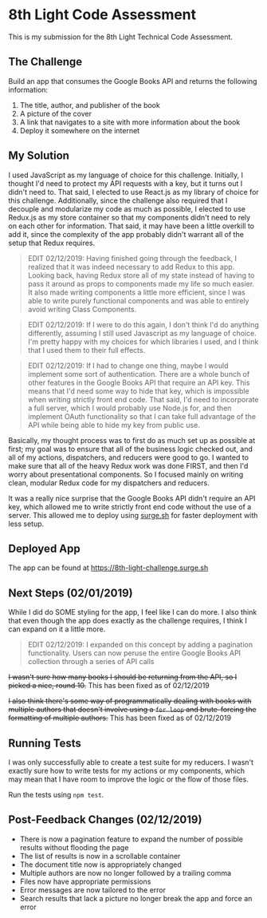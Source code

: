 # 8th Light Code Assessment

This is my submission for the 8th Light Technical Code Assessment. 

## The Challenge
Build an app that consumes the Google Books API and returns the following information: 

1. The title, author, and publisher of the book
2. A picture of the cover
3. A link that navigates to a site with more information about the book
4. Deploy it somewhere on the internet

## My Solution
I used JavaScript as my language of choice for this challenge. Initially, I thought I'd need to protect my API requests with a key, but it turns out I didn't need to. That said, I elected to use React.js as my library of choice for this challenge. Additionally, since the challenge also required that I decouple and modularize my code as much as possible, I elected to use Redux.js as my store container so that my components didn't need to rely on each other for information. That said, it may have been a little overkill to add it, since the complexity of the app probably didn't warrant all of the setup that Redux requires.

> EDIT 02/12/2019: Having finished going through the feedback, I realized that it was indeed necessary to add Redux to this app. Looking back, having Redux store all of my state instead of having to pass it around as props to components made my life so much easier. It also made writing components a little more efficient, since I was able to write purely functional components and was able to entirely avoid writing Class Components.

> EDIT 02/12/2019: If I were to do this again, I don't think I'd do anything differently, assuming I still used Javascript as my language of choice. I'm pretty happy with my choices for which libraries I used, and I think that I used them to their full effects. 

> EDIT 02/12/2019: If I had to change one thing, maybe I would implement some sort of authentication. There are a whole bunch of other features in the Google Books API that require an API key. This means that I'd need some way to hide that key, which is impossible when writing strictly front end code. That said, I'd need to incorporate a full server, which I would probably use Node.js for, and then implement OAuth functionality so that I can take full advantage of the API while being able to hide my key from public use.

Basically, my thought process was to first do as much set up as possible at first; my goal was to ensure that all of the business logic checked out, and all of my actions, dispatchers, and reducers were good to go. I wanted to make sure that all of the heavy Redux work was done FIRST, and then I'd worry about presentational components. So I focused mainly on writing clean, modular Redux code for my dispatchers and reducers.

It was a really nice surprise that the Google Books API didn't require an API key, which allowed me to write strictly front end code without the use of a server. This allowed me to deploy using [surge.sh](https://surge.sh) for faster deployment with less setup.

## Deployed App
The app can be found at https://8th-light-challenge.surge.sh

## Next Steps (02/01/2019)

While I did do SOME styling for the app, I feel like I can do more. I also think that even though the app does exactly as the challenge requires, I think I can expand on it a little more.

> EDIT 02/12/2019: I expanded on this concept by adding a pagination functionality. Users can now peruse the entire Google Books API collection through a series of API calls

~~I wasn't sure how many books I should be returning from the API, so I picked a nice, round 10.~~ This has been fixed as of 02/12/2019

~~I also think there's some way of programmatically dealing with books with multiple authors that doesn't involve using a `for loop` and brute-forcing the formatting of multiple authors.~~ This has been fixed as of 02/12/2019

## Running Tests
I was only successfully able to create a test suite for my reducers. I wasn't exactly sure how to write tests for my actions or my components, which may mean that I have room to improve the logic or the flow of those files.

Run the tests using `npm test`.


## Post-Feedback Changes (02/12/2019)

* There is now a pagination feature to expand the number of possible results without flooding the page
* The list of results is now in a scrollable container
* The document title now is appropriately changed
* Multiple authors are now no longer followed by a trailing comma
* Files now have appropriate permissions
* Error messages are now tailored to the error
* Search results that lack a picture no longer break the app and force an error
